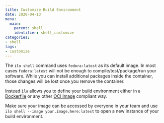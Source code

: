 ```yaml
---
title: Customize Build Environment
date: 2020-04-13
menu:
  main:
    parent: shell
    identifier: shell_customize
categories:
- shell
tags:
- customize
---
```


The `ilo shell` command uses `fedora:latest` as its default image. In most cases `fedora:latest` will not be enough to compile/test/package/run your software. While you can install additional packages inside the container, those changes will be lost once you remove the container.

Instead `ilo` allows you to define your build environment either in a [Dockerfile](https://docs.docker.com/engine/reference/builder/) or any other [OCI Image](https://github.com/opencontainers/image-spec/blob/master/spec.md) compliant way.

Make sure your image can be accessed by everyone in your team and use `ilo shell --image your.image.here:latest` to open a new instance of your build environment.
